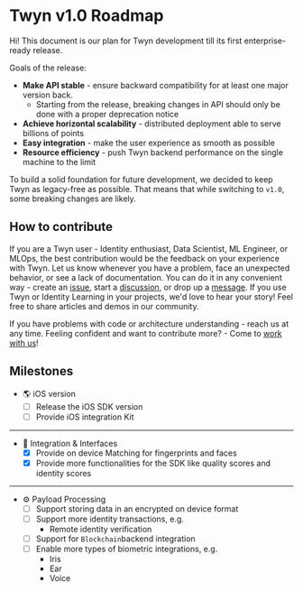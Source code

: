 # Twyn v1.0 Roadmap

Hi!
This document is our plan for Twyn development till its first enterprise-ready release. 

Goals of the release:

* **Make API stable** - ensure backward compatibility for at least one major version back.
  * Starting from the release, breaking changes in API should only be done with a proper deprecation notice
* **Achieve horizontal scalability** - distributed deployment able to serve billions of points
* **Easy integration** - make the user experience as smooth as possible
* **Resource efficiency** - push Twyn backend performance on the single machine to the limit

To build a solid foundation for future development, we decided to keep Twyn as legacy-free as possible.
That means that while switching to `v1.0`, some breaking changes are likely.


## How to contribute

If you are a Twyn user - Identity enthusiast, Data Scientist, ML Engineer, or MLOps, the best contribution would be the feedback on your experience with Twyn.
Let us know whenever you have a problem, face an unexpected behavior, or see a lack of documentation.
You can do it in any convenient way - create an [issue](https://github.com/Twyn/Twyn/issues), start a [discussion](https://github.com/Twyn/Twyn/discussions), or drop up a [message](https://www.t4isb.com).
If you use Twyn or Identity Learning in your projects, we'd love to hear your story! Feel free to share articles and demos in our community.

If you have problems with code or architecture understanding - reach us at any time.
Feeling confident and want to contribute more? - Come to [work with us](https://www.t4isb.com)!

## Milestones

* :earth_americas: iOS version
  * [ ] Release the iOS SDK version
  * [ ] Provide iOS integration Kit

---

* :electric_plug: Integration & Interfaces
  * [x] Provide on device Matching for fingerprints and faces
  * [x] Provide more functionalities for the SDK like quality scores and identity scores

---

* :gear: Payload Processing
  * [ ] Support storing data in an encrypted on device format
  * [ ] Support more identity transactions, e.g.
    * Remote identity verification
  * [ ] Support for `Blockchain`backend integration
  * [ ] Enable more types of biometric integrations, e.g.
    * Iris
    * Ear
    * Voice 

  
